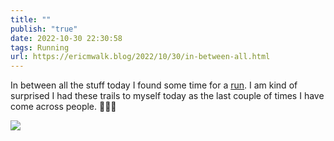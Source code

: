 ```yaml
---
title: ""
publish: "true"
date: 2022-10-30 22:30:58
tags: Running
url: https://ericmwalk.blog/2022/10/30/in-between-all.html
---
```


In between all the stuff today I found some time for a [run](http://www.strava.com/activities/8044830164). I am kind of surprised I had these trails to myself today as the last couple of times I have come across people. 🏃🏻‍♂️

![](https://ericmwalk.blog/uploads/2022/2d5b60be74.jpg)